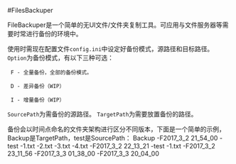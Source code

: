 #FilesBackuper

FileBackuper是一个简单的无UI文件/文件夹复制工具。可应用与文件服务器等需要时常进行备份的环境中。

使用时需现在配置文件```config.ini```中设定好备份模式，源路径和目标路径。
```Option```为备份模式，有以下三种可选：
```
 F - 全量备份，全部的备份模式。
```
```
 D - 差异备份（WIP）
```
```
 I - 增量备份（WIP）
```
```SourcePath```为需备份的源路径。
```TargetPath```为需要放置备份的路径。

备份会以时间点命名的文件夹架构进行区分不同版本，下面是一个简单的示例，Backup是TargetPath，test是SourcePath：
Backup
 -F2017_3_2 21_54_00
   -test
     -1.txt
     -2.txt
     -3.txt
     -4.txt
 -F2017_3_2 22_13_21
   -test
     -1.txt
 -F2017_3_2 23_11_56
 -F2017_3_3 01_38_00
 -F2017_3_3 20_04_00